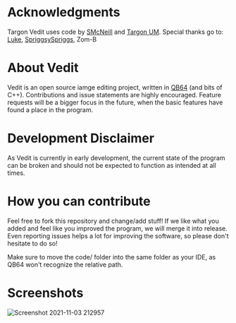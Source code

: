 # Acknowledgments
Targon Vedit uses code by <a href="https://www.qb64.org/forum/index.php?action=profile;u=9">SMcNeill</a> and <a href="https://github.com/Targon-Industries/um">Targon UM</a>. Special thanks go to: <a href="https://www.qb64.org/forum/index.php?action=profile;u=16">Luke</a>, <a href="https://www.qb64.org/forum/index.php?action=profile;u=501">SpriggsySpriggs</a>, Zom-B

# About Vedit
Vedit is an open source iamge editing project, written in <a href="https://www.qb64.org/portal/">QB64</a> (and bits of C++). Contributions and issue statements are highly encouraged. Feature requests will be a bigger focus in the future, when the basic features have found a place in the program.

# Development Disclaimer
As Vedit is currently in early development, the current state of the program can be broken and should not be expected to function as intended at all times.

# How you can contribute
Feel free to fork this repository and change/add stuff! If we like what you added and feel like you improved the program, we will merge it into release. Even reporting issues helps a lot for improving the software, so please don't hesitate to do so!

Make sure to move the code/ folder into the same folder as your IDE, as QB64 won't recognize the relative path.

# Screenshots
![Screenshot 2021-11-03 212957](https://user-images.githubusercontent.com/35202909/140187978-719d5b79-8d29-4863-9a01-3def2afd0f97.png)
